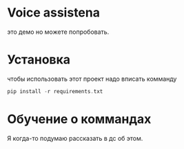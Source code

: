 # Voice assistena
это демо но можете попробовать.
# Установка
чтобы использовать этот проект надо вписать комманду
```cpp
pip install -r requirements.txt
```
# Обучение о коммандах
Я когда-то подумаю рассказать в дс об этом.
